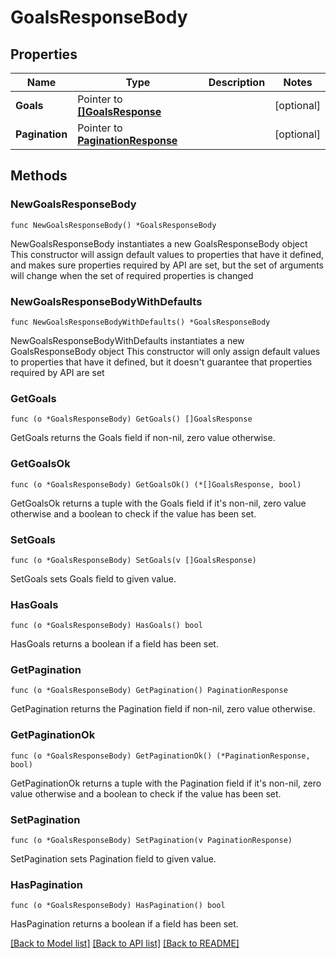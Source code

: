 # GoalsResponseBody

## Properties

Name | Type | Description | Notes
------------ | ------------- | ------------- | -------------
**Goals** | Pointer to [**[]GoalsResponse**](GoalsResponse.md) |  | [optional] 
**Pagination** | Pointer to [**PaginationResponse**](PaginationResponse.md) |  | [optional] 

## Methods

### NewGoalsResponseBody

`func NewGoalsResponseBody() *GoalsResponseBody`

NewGoalsResponseBody instantiates a new GoalsResponseBody object
This constructor will assign default values to properties that have it defined,
and makes sure properties required by API are set, but the set of arguments
will change when the set of required properties is changed

### NewGoalsResponseBodyWithDefaults

`func NewGoalsResponseBodyWithDefaults() *GoalsResponseBody`

NewGoalsResponseBodyWithDefaults instantiates a new GoalsResponseBody object
This constructor will only assign default values to properties that have it defined,
but it doesn't guarantee that properties required by API are set

### GetGoals

`func (o *GoalsResponseBody) GetGoals() []GoalsResponse`

GetGoals returns the Goals field if non-nil, zero value otherwise.

### GetGoalsOk

`func (o *GoalsResponseBody) GetGoalsOk() (*[]GoalsResponse, bool)`

GetGoalsOk returns a tuple with the Goals field if it's non-nil, zero value otherwise
and a boolean to check if the value has been set.

### SetGoals

`func (o *GoalsResponseBody) SetGoals(v []GoalsResponse)`

SetGoals sets Goals field to given value.

### HasGoals

`func (o *GoalsResponseBody) HasGoals() bool`

HasGoals returns a boolean if a field has been set.

### GetPagination

`func (o *GoalsResponseBody) GetPagination() PaginationResponse`

GetPagination returns the Pagination field if non-nil, zero value otherwise.

### GetPaginationOk

`func (o *GoalsResponseBody) GetPaginationOk() (*PaginationResponse, bool)`

GetPaginationOk returns a tuple with the Pagination field if it's non-nil, zero value otherwise
and a boolean to check if the value has been set.

### SetPagination

`func (o *GoalsResponseBody) SetPagination(v PaginationResponse)`

SetPagination sets Pagination field to given value.

### HasPagination

`func (o *GoalsResponseBody) HasPagination() bool`

HasPagination returns a boolean if a field has been set.


[[Back to Model list]](../README.md#documentation-for-models) [[Back to API list]](../README.md#documentation-for-api-endpoints) [[Back to README]](../README.md)



